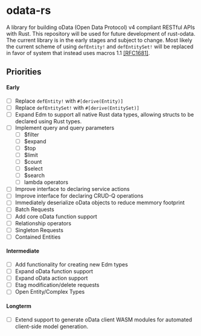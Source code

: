 # odata-rs
A library for building oData (Open Data Protocol) v4 compliant RESTful APIs with Rust. This repository will be used for future development of rust-odata. The current library is in the early stages and subject to change. Most likely the current scheme of using `defEntity!` and `defEntitySet!` will be replaced in favor of system that instead uses macros 1.1 [[RFC1681]][1681]. 


## Priorities
#### Early 
- [ ] Replace `defEntity!` with `#[derive(Entity)]`
- [ ] Replace `defEntitySet!` with `#[derive(EntitySet)]`
- [ ] Expand Edm to support all native Rust data types, allowing structs to be declared using Rust types.
- [ ] Implement query and query parameters
    - [ ] $filter
    - [ ] $expand
    - [ ] $top
    - [ ] $limit
    - [ ] $count
    - [ ] $select
    - [ ] $search
    - [ ] lambda operators
- [ ] Improve interface to declaring service actions
- [ ] Improve interface for declaring CRUD-Q operations 
- [ ] Immediately deserialize oData objects to reduce memmory footprint
- [ ] Batch Requests
- [ ] Add core oData function support
- [ ] Relationship operators
- [ ] Singleton Requests
- [ ] Contained Entities

#### Intermediate 
- [ ] Add functionality for creating new Edm types
- [ ] Expand oData function support
- [ ] Expand oData action support
- [ ] Etag modification/delete requests
- [ ] Open Entity/Complex Types

#### Longterm
- [ ] Extend support to generate oData client WASM modules for automated client-side model generation. 


[1681]: https://github.com/rust-lang/rfcs/blob/master/text/1681-macros-1.1.md




